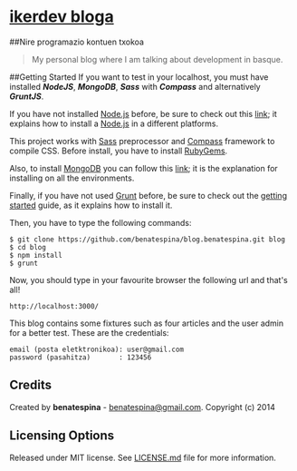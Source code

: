 [ikerdev bloga](http://dev.ikerib.com)
================
##Nire programazio kontuen txokoa

> My personal blog where I am talking about development in basque.

##Getting Started
If you want to test in your localhost, you must have installed ***NodeJS***, ***MongoDB***, ***Sass*** with ***Compass*** and alternatively ***GruntJS***.

If you have not installed [Node.js](http://nodejs.org/) before, be sure to check out this [link](https://github.com/joyent/node/wiki/Installation); it explains how to install a [Node.js](http://nodejs.org/) in a different platforms.

This project works with [Sass](http://sass-lang.com/) preprocessor and [Compass](http://compass-style.org/) framework to compile CSS. Before install, you have to install [RubyGems](https://rubygems.org/pages/download).

Also, to install [MongoDB](http://www.mongodb.org/) you can follow this [link](http://docs.mongodb.org/manual/installation/); it is the explanation for installing on all the environments.

Finally, if you have not used [Grunt](http://gruntjs.com/) before, be sure to check out the [getting started](http://gruntjs.com/getting-started) guide, as it explains how to install it.

Then, you have to type the following commands:

    $ git clone https://github.com/benatespina/blog.benatespina.git blog
    $ cd blog
    $ npm install
    $ grunt

Now, you should type in your favourite browser the following url and that's all!

    http://localhost:3000/

This blog contains some fixtures such as four articles and the user admin for a better test. These are the credentials:
    
    email (posta eletktronikoa): user@gmail.com
    password (pasahitza)       : 123456

## Credits
Created by **benatespina** - [benatespina@gmail.com](mailto:benatespina@gmail.com).
Copyright (c) 2014

## Licensing Options
Released under MIT license. See [LICENSE.md](https://github.com/benatespina/blog.benatespina/blob/master/LICENSE.md) file for more information.